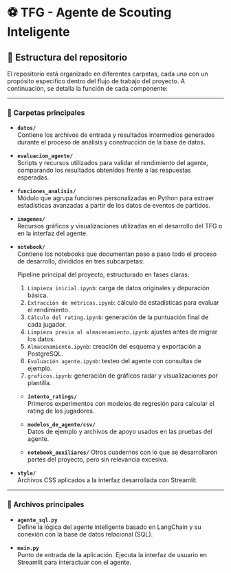 # ⚽ TFG - Agente de Scouting Inteligente

## 📂 Estructura del repositorio

El repositorio está organizado en diferentes carpetas, cada una con un propósito específico dentro del flujo de trabajo del proyecto. A continuación, se detalla la función de cada componente:

---

### 🔧 Carpetas principales

- **`datos/`**  
  Contiene los archivos de entrada y resultados intermedios generados durante el proceso de análisis y construcción de la base de datos.

- **`evaluacion_agente/`**  
  Scripts y recursos utilizados para validar el rendimiento del agente, comparando los resultados obtenidos frente a las respuestas esperadas.

- **`funciones_analisis/`**  
  Módulo que agrupa funciones personalizadas en Python para extraer estadísticas avanzadas a partir de los datos de eventos de partidos.

- **`imagenes/`**  
  Recursos gráficos y visualizaciones utilizadas en el desarrollo del TFG o en la interfaz del agente.

- **`notebook/`**  
  Contiene los notebooks que documentan paso a paso todo el proceso de desarrollo, divididos en tres subcarpetas:

  Pipeline principal del proyecto, estructurado en fases claras:
    1. `Limpieza inicial.ipynb`: carga de datos originales y depuración básica.  
    2. `Extracción de métricas.ipynb`: cálculo de estadísticas para evaluar el rendimiento.  
    3. `Cálculo del rating.ipynb`: generación de la puntuación final de cada jugador.  
    4. `Limpieza previa al almacenamiento.ipynb`: ajustes antes de migrar los datos.  
    5. `Almacenamiento.ipynb`: creación del esquema y exportación a PostgreSQL.  
    6. `Evaluación agente.ipynb`: testeo del agente con consultas de ejemplo.  
    7. `graficos.ipynb`: generación de gráficos radar y visualizaciones por plantilla.

  - **`intento_ratings/`**  
    Primeros experimentos con modelos de regresión para calcular el rating de los jugadores.

  - **`modelos_de_agente/csv/`**  
    Datos de ejemplo y archivos de apoyo usados en las pruebas del agente.

  - **`notebook_auxiliares/`**
    Otros cuadernos con lo que se desarrollaron partes del proyecto, pero sin relevancia excesiva.  
    

- **`style/`**  
  Archivos CSS aplicados a la interfaz desarrollada con Streamlit.

---

### 🧠 Archivos principales

- **`agente_sql.py`**  
  Define la lógica del agente inteligente basado en LangChain y su conexión con la base de datos relacional (SQL).

- **`main.py`**  
  Punto de entrada de la aplicación. Ejecuta la interfaz de usuario en Streamlit para interactuar con el agente.
